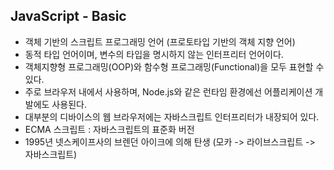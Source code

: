 ## JavaScript - Basic

- 객체 기반의 스크립트 프로그래밍 언어 (프로토타입 기반의 객체 지향 언어)
- 동적 타입 언어이며, 변수의 타입을 명시하지 않는 인터프리터 언어이다.
- 객체지향형 프로그래밍(OOP)와 함수형 프로그래밍(Functional)을 모두 표현할 수 있다.
- 주로 브라우저 내에서 사용하며, Node.js와 같은 런타임 환경에선 어플리케이션 개발에도 사용된다.
- 대부분의 디바이스의 웹 브라우저에는 자바스크립트 인터프리터가 내장되어 있다.
- ECMA 스크립트 : 자바스크립트의 표준화 버전
- 1995년 넷스케이프사의 브렌던 아이크에 의해 탄생 (모카 -> 라이브스크립트 -> 자바스크립트)

